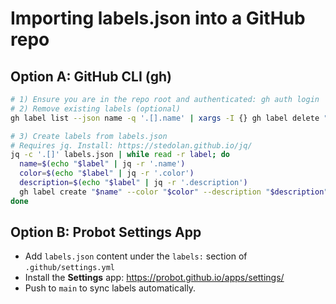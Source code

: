 # Importing labels.json into a GitHub repo

## Option A: GitHub CLI (gh)
```bash
# 1) Ensure you are in the repo root and authenticated: gh auth login
# 2) Remove existing labels (optional)
gh label list --json name -q '.[].name' | xargs -I {} gh label delete "{}" -y

# 3) Create labels from labels.json
# Requires jq. Install: https://stedolan.github.io/jq/
jq -c '.[]' labels.json | while read -r label; do
  name=$(echo "$label" | jq -r '.name')
  color=$(echo "$label" | jq -r '.color')
  description=$(echo "$label" | jq -r '.description')
  gh label create "$name" --color "$color" --description "$description" || gh label edit "$name" --color "$color" --description "$description"
done
```

## Option B: Probot Settings App
- Add `labels.json` content under the `labels:` section of `.github/settings.yml`
- Install the **Settings** app: https://probot.github.io/apps/settings/
- Push to `main` to sync labels automatically.
